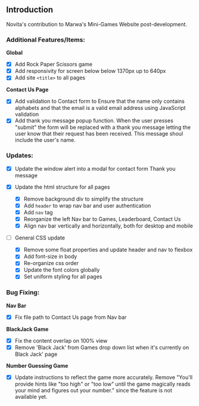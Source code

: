 ## Introduction

Novita's contribution to Marwa's Mini-Games Website post-development.

### Additional Features/Items:

**Global**

- [x] Add Rock Paper Scissors game
- [x] Add responsivity for screen below below 1370px up to 640px
- [x] Add site `<title>` to all pages

**Contact Us Page**

- [x] Add validation to Contact form to Ensure that the name only contains alphabets and that the email is a valid email address using JavaScript validation
- [x] Add thank you message popup function. When the user presses "submit" the form will be replaced with a thank you message letting the user know that their request has been received. This message shoul include the user's name.

### Updates:

- [x] Update the window alert into a modal for contact form Thank you message

- [x] Update the html structure for all pages

  - [x] Remove background div to simplify the structure
  - [x] Add `header` to wrap nav bar and user authentication
  - [x] Add `nav` tag
  - [x] Reorganize the left Nav bar to Games, Leaderboard, Contact Us
  - [x] Align nav bar vertically and horizontally, both for desktop and mobile

- [ ] General CSS update
  - [x] Remove some float properties and update header and nav to flexbox
  - [x] Add font-size in body
  - [x] Re-organize css order
  - [x] Update the font colors globally
  - [x] Set uniform styling for all pages

### Bug Fixing:

**Nav Bar**

- [x] Fix file path to Contact Us page from Nav bar

**BlackJack Game**

- [x] Fix the content overlap on 100% view
- [x] Remove 'Black Jack' from Games drop down list when it's currently on Black Jack' page

**Number Guessing Game**

- [x] Update instructions to reflect the game more accurately. Remove "You'll provide hints like "too high" or "too low" until the game magically reads your mind and figures out your number." since the feature is not available yet.
